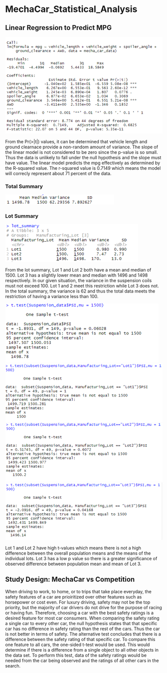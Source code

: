 # MechaCar_Statistical_Analysis

## Linear Regression to Predict MPG
![Delivery1](Delivery1.png)

From the Pr(>|t|) values, it can be determined that vehicle length and ground clearnace provide a non-random amount of variance. The slope of the linear model is not considered to be zero since the p-value is so small. Thus the data is unlikely to fall under the null hypothesis and the slope must have value. The linear model predicts the mpg effectively as determined by the R-squared value. The r-squared value is 0.7149 which means the model will correcly represent about 71 percent of the data. 

### Total Summary
![D2_totalsummary](D2_totalsummary.png)

### Lot Summary
![D2_lotsummary](D2_lotsummary.png)

From the lot summary, Lot 1 and Lot 2 both have a mean and median of 1500. Lot 3 has a slightly lower mean and median with 1496 and 1498 respectively. In our given situation, the variance in the suspension coils must not exceed 100. Lot 1 and 2 meet this restriction while Lot 3 does not. In the total summary, the variance is 62 and thus the total data meets the restriction of having a variance less than 100. 

![D3_total](D3_total.png)
![D3_L1](D3_L1.png)
![D3_L2](D3_L2.png)
![D3_L3](D3_L3.png)

Lot 1 and Lot 2 have high t-values which means there is not a high difference between the overall population means and the means of the individual lots. Lot 3 has a low p value so there is a greater significance of observed difference between population mean and mean of Lot 3.

## Study Design: MechaCar vs Competition
When driving to work, to home, or to trips that take place everyday, the safety features of a car are prioiritized over other features such as horsepower or cost even. For luxury driving, safety may not be the top priority, but the majority of car drivers do not drive for the purpose of racing or having fun. Therefore, choosing a car with the best safety ratings is a desired feature for most car consumers. When comparing the safety rating a single car to every other car, the null hypothesis states that that specific car has no difference in safety rating than the rest of the cars. Thus the car is not better in terms of safety. The alternative test concludes that there is a difference between the safety rating of that specific car. To compare this one feature to all cars, the one-sided t-test would be used. This would determine if there is a difference from a single object to all other objects in the data set. To perform this test, data of the safety ratings would be needed from the car being observed and the ratings of all other cars in the search. 


